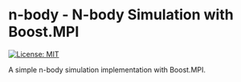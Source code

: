 # n-body - N-body Simulation with Boost.MPI

[![License: MIT](https://img.shields.io/github/license/linyinfeng/rspg.svg)](https://github.com/linyinfeng/n-body/blob/master/LICENSE)

A simple n-body simulation implementation with Boost.MPI.
